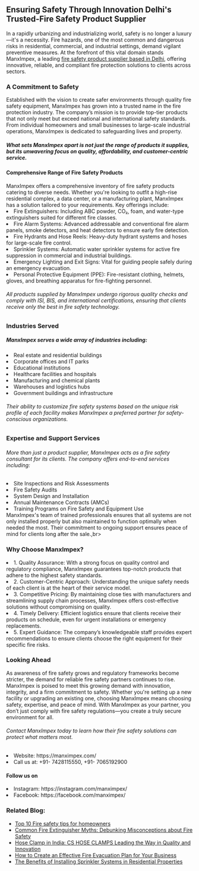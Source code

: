 <h2>Ensuring Safety Through Innovation Delhi's Trusted-Fire Safety Product Supplier</h2>
In a rapidly urbanizing and industrializing world, safety is no longer a luxury—it's a necessity. Fire hazards, one of the most common and dangerous risks in residential, commercial, and industrial settings, demand vigilant preventive measures. At the forefront of this vital domain stands ManxImpex, a leading <a href="https://manximpex.com/" title="fire safety product supplier in Delhi" alt"fire safety product supplier in Delhi' >fire safety product supplier based in Delhi</a>, offering innovative, reliable, and compliant fire protection solutions to clients across sectors.<br>
<h3>A Commitment to Safety</h3>
Established with the vision to create safer environments through quality fire safety equipment, ManxImpex has grown into a trusted name in the fire protection industry. The company’s mission is to provide top-tier products that not only meet but exceed national and international safety standards. From individual homeowners and small businesses to large-scale industrial operations, ManxImpex is dedicated to safeguarding lives and property.<br>
<h5>What sets ManxImpex apart is not just the range of products it supplies, but its unwavering focus on quality, affordability, and customer-centric service.</h5>
<h4>Comprehensive Range of Fire Safety Products</h4>
ManxImpex offers a comprehensive inventory of fire safety products catering to diverse needs. Whether you're looking to outfit a high-rise residential complex, a data center, or a manufacturing plant, ManxImpex has a solution tailored to your requirements. Key offerings include:<br>
<li>Fire Extinguishers: Including ABC powder, CO₂, foam, and water-type extinguishers suited for different fire classes.</li>
<li>Fire Alarm Systems: Advanced addressable and conventional fire alarm panels, smoke detectors, and heat detectors to ensure early fire detection.</li>
<li>Fire Hydrants and Hose Reels: Heavy-duty hydrant systems and hoses for large-scale fire control.</li>
<li>Sprinkler Systems: Automatic water sprinkler systems for active fire suppression in commercial and industrial buildings.</li>
<li>Emergency Lighting and Exit Signs: Vital for guiding people safely during an emergency evacuation.</li>
<li>Personal Protective Equipment (PPE): Fire-resistant clothing, helmets, gloves, and breathing apparatus for fire-fighting personnel.</li>
<h6>All products supplied by ManxImpex undergo rigorous quality checks and comply with ISI, BIS, and international certifications, ensuring that clients receive only the best in fire safety technology.</h6>
<h3>Industries Served</h3>
<h5>ManxImpex serves a wide array of industries including:</h5>
<li>Real estate and residential buildings</li>
<li>Corporate offices and IT parks</li>
<li>Educational institutions</li>
<li>Healthcare facilities and hospitals</li>
<li>Manufacturing and chemical plants</li>
<li>Warehouses and logistics hubs</li>
<li>Government buildings and infrastructure</li>
<h6>Their ability to customize fire safety systems based on the unique risk profile of each facility makes ManxImpex a preferred partner for safety-conscious organizations.</h6>
<h3>Expertise and Support Services</h3>
<h6>More than just a product supplier, ManxImpex acts as a fire safety consultant for its clients. The company offers end-to-end services including:</h6>
<li>Site Inspections and Risk Assessments</li>
<li>Fire Safety Audits</li>
<li>System Design and Installation</li>
<li>Annual Maintenance Contracts (AMCs)</li>
<li>Training Programs on Fire Safety and Equipment Use</li>
ManxImpex's team of trained professionals ensures that all systems are not only installed properly but also maintained to function optimally when needed the most. Their commitment to ongoing support ensures peace of mind for clients long after the sale.,br>
<h3>Why Choose ManxImpex?</h3>
<li>1. Quality Assurance: With a strong focus on quality control and regulatory compliance, ManxImpex guarantees top-notch products that adhere to the highest safety standards.</li>
<li>2. Customer-Centric Approach: Understanding the unique safety needs of each client is at the heart of their service model.</li>
<li>3. Competitive Pricing: By maintaining close ties with manufacturers and streamlining supply chain processes, ManxImpex offers cost-effective solutions without compromising on quality.</li>
<li>4. Timely Delivery: Efficient logistics ensure that clients receive their products on schedule, even for urgent installations or emergency replacements.</li>
<li>5. Expert Guidance: The company’s knowledgeable staff provides expert recommendations to ensure clients choose the right equipment for their specific fire risks.</li>
<h3>Looking Ahead</h3>
As awareness of fire safety grows and regulatory frameworks become stricter, the demand for reliable fire safety partners continues to rise. ManxImpex is poised to meet this growing demand with innovation, integrity, and a firm commitment to safety.
Whether you're setting up a new facility or upgrading an existing one, choosing ManxImpex means choosing safety, expertise, and peace of mind. With ManxImpex as your partner, you don’t just comply with fire safety regulations—you create a truly secure environment for all.<br>
<h6>Contact ManxImpex today to learn how their fire safety solutions can protect what matters most.</h6>
<li>Website: https://manximpex.com/</li>
<li>Call us at: +91- 7428115550, +91- 7065192900</li>
<h4>Follow us on</h4>
<li>Instagram: https://instagram.com/manximpex/</li>
<li>Facebook: https://facebook.com/manximpex/</li>
<h3>Related Blog:</h3>
<ul><li><a href="https://manximpex.com/fire-safety-tips-for-homeowners/">Top 10 Fire safety tips for homeowners</a></li>
<li><a href="https://manximpex.com/common-fire-extinguisher-myths-debunked/">Common Fire Extinguisher Myths: Debunking Misconceptions about Fire Safety</a></li>
<li><a href="https://manximpex.com/hose-clamps-india/"> Hose Clamp in India: CS HOSE CLAMPS Leading the Way in Quality and Innovation</a></li>
<li><a href="https://manximpex.com/fire-evacuation-plan/">How to Create an Effective Fire Evacuation Plan for Your Business</a></li>
<li><a href="https://manximpex.com/benefits-of-installing-sprinkler-system/">The Benefits of Installing Sprinkler Systems in Residential Properties</li></ul>
